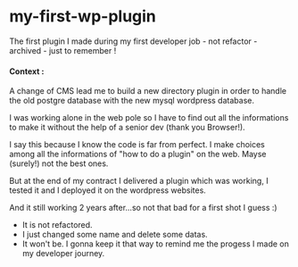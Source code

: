 # my-first-wp-plugin
The first plugin I made during my first developer job - not refactor - archived - just to remember !

#### Context : 
A change of CMS lead me to build a new directory plugin in order to handle the old postgre database with the new mysql wordpress database.

I was working alone in the web pole so I have to find out all the informations to make it without the help of a senior dev (thank you Browser!).

I say this because I know the code is far from perfect. I make choices among all the informations of "how to do a plugin" on the web. Mayse (surely!) not the best ones.

But at the end of my contract I delivered a plugin which was working, I tested it and I deployed it on the wordpress websites.

And it still working 2 years after...so not that bad for a first shot I guess :)

* It is not refactored. 
* I just changed some name and delete some datas.
* It won't be. I gonna keep it that way to remind me the progess I made on my developer journey.

